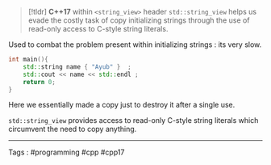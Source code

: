 > [!tldr] 
> **C++17** within `<string_view>` header
> `std::string_view` helps us evade the costly task of copy initializing strings through the use of read-only access to C-style string literals. 

Used to combat the problem present within initializing strings : its very slow.

```cpp 
int main(){
	std::string name { "Ayub" }  ;
	std::cout << name << std::endl ; 
	return 0; 
}
```

Here we essentially made a copy just to destroy it after a single use. 

`std::string_view` provides access to read-only C-style string literals which circumvent the need to copy anything. 


___
Tags : #programming #cpp #cpp17